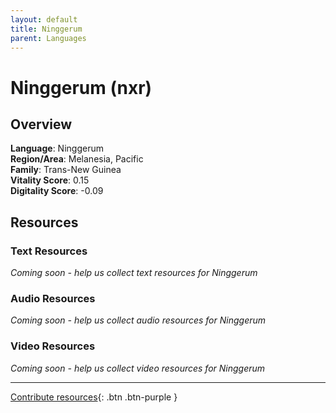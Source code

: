 ```yaml
---
layout: default
title: Ninggerum
parent: Languages
---
```


# Ninggerum (nxr)

## Overview

**Language**: Ninggerum  
**Region/Area**: Melanesia, Pacific  
**Family**: Trans-New Guinea  
**Vitality Score**: 0.15  
**Digitality Score**: -0.09  

## Resources

### Text Resources
*Coming soon - help us collect text resources for Ninggerum*

### Audio Resources
*Coming soon - help us collect audio resources for Ninggerum*

### Video Resources
*Coming soon - help us collect video resources for Ninggerum*

---

[Contribute resources](https://fairtrain.github.io/){: .btn .btn-purple }
